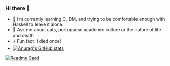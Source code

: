 ### Hi there 👋

- 🌱 I’m currently learning C, DM, and trying to be comfortable enough with Haskell to leave it alone.
- 💬 Ask me about cats, portuguese academic culture or the nature of life and death
- ⚡ Fun fact: I died once!
- [![Anurag's GitHub stats](https://github-readme-stats.vercel.app/api?username=TasteTheCC&count_private=true&show_icons=true&theme=highcontrast)](https://github.com/anuraghazra/github-readme-stats)

[![Readme Card](https://github-readme-stats.vercel.app/api/pin/?username=TasteTheCC&repo=github-readme-stats)](https://github.com/anuraghazra/github-readme-stats)
